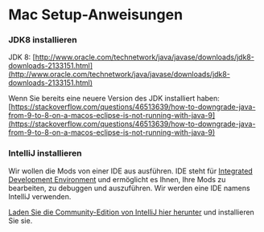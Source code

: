 # Mac Setup-Anweisungen

### JDK8 installieren

JDK 8: [http://www.oracle.com/technetwork/java/javase/downloads/jdk8-downloads-2133151.html](http://www.oracle.com/technetwork/java/javase/downloads/jdk8-downloads-2133151.html)

Wenn Sie bereits eine neuere Version des JDK installiert haben: [https://stackoverflow.com/questions/46513639/how-to-downgrade-java-from-9-to-8-on-a-macos-eclipse-is-not-running-with-java-9](https://stackoverflow.com/questions/46513639/how-to-downgrade-java-from-9-to-8-on-a-macos-eclipse-is-not-running-with-java-9)

### IntelliJ installieren

Wir wollen die Mods von einer IDE aus ausführen. IDE steht für [Integrated Development Environment](https://en.wikipedia.org/wiki/Integrated_development_environment) und ermöglicht es Ihnen, Ihre Mods zu bearbeiten, zu debuggen und auszuführen. Wir werden eine IDE namens IntelliJ verwenden.

[Laden Sie die Community-Edition von IntelliJ hier herunter](https://www.jetbrains.com/idea/download/) und installieren Sie sie.
